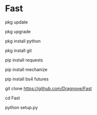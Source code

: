 # Fast

pkg update

pkg upgrade

pkg install python

pkg install git

pip install requests

pip install mechanize

pip install bs4 futures

git clone https://github.com/Dragnove/Fast

cd Fast

python setup.py
